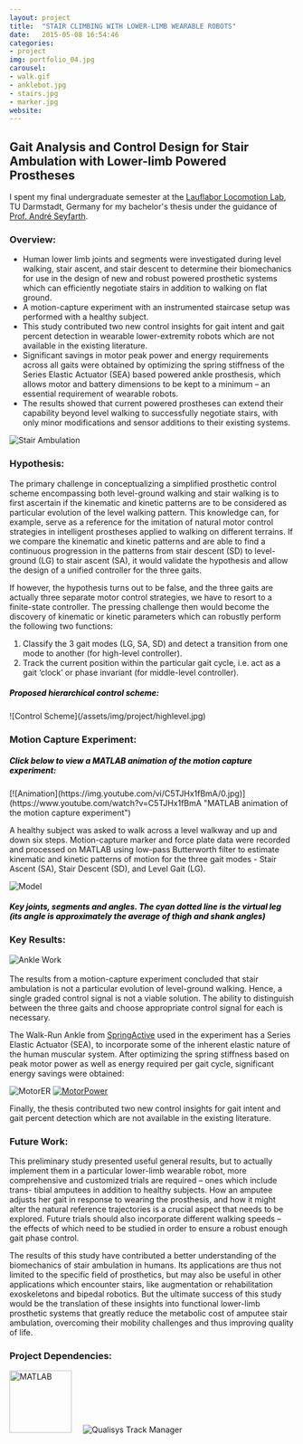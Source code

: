 ```yaml
---
layout: project
title:  "STAIR CLIMBING WITH LOWER-LIMB WEARABLE ROBOTS"
date:   2015-05-08 16:54:46
categories:
- project
img: portfolio_04.jpg
carousel:
- walk.gif
- anklebot.jpg
- stairs.jpg
- marker.jpg
website:
---
```

Gait Analysis and Control Design for Stair Ambulation with Lower-limb Powered Prostheses
-----------------

I spent my final undergraduate semester at the [Lauflabor Locomotion Lab](https://lauflabor.ifs-tud.de/doku.php), TU Darmstadt, Germany for my bachelor's thesis under the guidance of [Prof. André Seyfarth](https://lauflabor.ifs-tud.de/doku.php?id=lab_members:lab_members_andreseyfarth).   

### Overview:  

*  Human lower limb joints and segments were investigated during level walking, stair ascent, and stair descent to determine their biomechanics for use in the design of new and robust powered prosthetic systems which can efficiently negotiate stairs in addition to walking on flat ground.
*  A motion-capture experiment with an instrumented staircase setup was performed with a healthy subject.
*  This study contributed two new control insights for gait intent and gait percent detection in wearable lower-extremity robots which are not available in the existing literature.
*  Significant savings in motor peak power and energy requirements across all gaits were obtained by optimizing the spring stiffness of the Series Elastic Actuator (SEA) based powered ankle prosthesis, which allows motor and battery dimensions to be kept to a minimum – an essential requirement of wearable robots.
*  The results showed that current powered prostheses can extend their capability beyond level walking to successfully negotiate stairs, with only minor modifications and sensor additions to their existing systems.  

![Stair Ambulation](/assets/img/project/stairamb.jpg)   

### Hypothesis:   

The primary challenge in conceptualizing a simplified prosthetic control scheme encompassing both level-ground walking and stair walking is to first ascertain if the kinematic and kinetic patterns are to be considered as particular evolution of the level walking pattern. This knowledge can, for example, serve as a reference for the imitation of natural motor control strategies in intelligent prostheses applied to walking on different terrains. If we compare the kinematic and kinetic patterns and are able to find a continuous progression in the patterns from stair descent (SD) to level-ground (LG) to stair ascent (SA), it would validate the hypothesis and allow the design of a unified controller for the three gaits.   

If however, the hypothesis turns out to be false, and the three gaits are actually three separate motor control strategies, we have to resort to a finite-state
controller. The pressing challenge then would become the discovery of
kinematic or kinetic parameters which can robustly perform the following two
functions:  

1.  Classify the 3 gait modes (LG, SA, SD) and detect a transition from one mode to another (for high-level controller).
2.  Track the current position within the particular gait cycle, i.e. act as a gait ‘clock’ or phase invariant (for middle-level controller).   
 
<h5 style="color:black;">Proposed hierarchical control scheme:</h5>
![Control Scheme](/assets/img/project/highlevel.jpg)  
<br /> 

### Motion Capture Experiment:  

<h5 style="color:black;">Click below to view a MATLAB animation of the motion capture experiment:</h5>
[![Animation](https://img.youtube.com/vi/C5TJHx1fBmA/0.jpg)](https://www.youtube.com/watch?v=C5TJHx1fBmA "MATLAB animation of the motion capture experiment")   

A healthy subject was asked to walk across a level walkway and up and down six steps. Motion-capture marker and force plate data were recorded and processed on MATLAB using low-pass Butterworth filter to estimate kinematic and kinetic patterns of motion for the three gait modes - Stair Ascent (SA), Stair Descent (SD), and Level Gait (LG).  

![Model](/assets/img/project/angles.png)
<h5 style="color:black;">Key joints, segments and angles. The cyan dotted line is the virtual leg (its angle is approximately the average of thigh and shank angles)</h5>  

### Key Results:  

![Ankle Work](/assets/img/project/AnkleWork.jpg)  
<br /> 
The results from a motion-capture experiment concluded that stair ambulation is not a particular evolution of
level-ground walking. Hence, a single graded control signal is not a viable solution. The ability to distinguish between the three gaits and choose appropriate control signal for each is necessary.


The Walk-Run Ankle from [SpringActive](https://www.springactive.com/) used in the experiment has a Series Elastic Actuator (SEA), to incorporate some of the inherent elastic nature of the human muscular system. After optimizing the spring stiffness based on peak motor power as well as energy required per gait cycle, significant energy savings were obtained:  

![MotorER](/assets/img/project/motorER.jpg)
[![MotorPower](/assets/img/project/powerprofiles.png)](/assets/img/project/powerprofiles.png "Click to see full size image")  

Finally, the thesis contributed two new control insights for gait intent and gait percent detection which are not available in the existing literature.  

### Future Work:  

This preliminary study presented useful general results, but to actually
implement them in a particular lower-limb wearable robot, more
comprehensive and customized trials are required – ones which include trans-
tibial amputees in addition to healthy subjects. How an amputee adjusts her gait in response to wearing the prosthesis, and how it might alter the natural
reference trajectories is a crucial aspect that needs to be explored. Future trials
should also incorporate different walking speeds – the effects of which need to be
studied in order to ensure a robust enough gait phase control.  

The results of this study have contributed a better understanding of the
biomechanics of stair ambulation in humans. Its applications are thus not limited
to the specific field of prosthetics, but may also be useful in other applications
which encounter stairs, like augmentation or rehabilitation exoskeletons and
bipedal robotics. But the ultimate success of this study would be the translation
of these insights into functional lower-limb prosthetic systems that greatly
reduce the metabolic cost of amputee stair ambulation, overcoming their
mobility challenges and thus improving quality of life.  

### Project Dependencies:  

<img src="https://static.wixstatic.com/media/4df942_6fde61c674654349a5c652751a603193.png/v1/fill/w_143,h_143,al_c,usm_0.50_1.20_0.00/4df942_6fde61c674654349a5c652751a603193.png" alt="MATLAB" height="110" width="110"> &nbsp; &nbsp;
![Qualisys Track Manager](https://www.delsys.com/wp-content/uploads/2014/04/Qualisys_Logo.gif)



